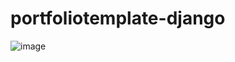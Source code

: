 # portfoliotemplate-django



![image](https://github.com/francorl/portfoliotemplate-django/assets/68926990/304f40e1-3f06-481f-aca6-bef8799a841f)
